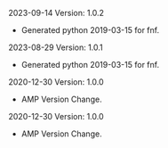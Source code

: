 2023-09-14 Version: 1.0.2
- Generated python 2019-03-15 for fnf.

2023-08-29 Version: 1.0.1
- Generated python 2019-03-15 for fnf.

2020-12-30 Version: 1.0.0
- AMP Version Change.

2020-12-30 Version: 1.0.0
- AMP Version Change.

